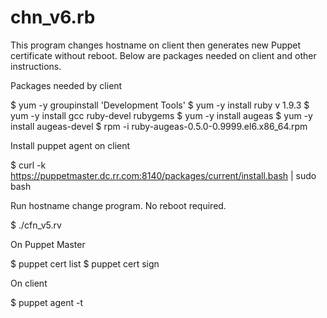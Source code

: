 chn_v6.rb
====

This program changes hostname on client then generates new Puppet certificate without reboot.
Below are packages needed on client and other instructions.

Packages needed by client

$ yum -y groupinstall 'Development Tools' <cr>
$ yum -y install ruby <cr> v 1.9.3 <cr>
$ yum -y install gcc ruby-devel rubygems <cr>
$ yum -y install augeas <cr>
$ yum -y install augeas-devel <cr>
$ rpm -i ruby-augeas-0.5.0-0.9999.el6.x86_64.rpm <cr>

Install puppet agent on client

$ curl -k https://puppetmaster.dc.rr.com:8140/packages/current/install.bash | sudo bash <cr>

Run hostname change program. No reboot required.

$ ./cfn_v5.rv <cr>

On Puppet Master

$ puppet cert list <cr>
$ puppet cert sign <hostname> <cr>

On client

$ puppet agent -t <cr>


